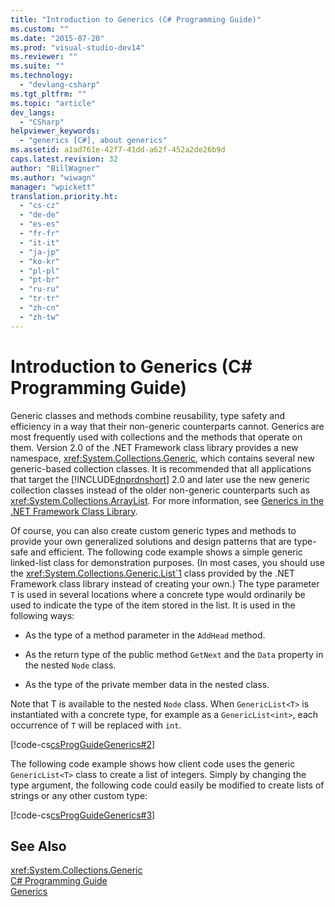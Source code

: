```yaml
---
title: "Introduction to Generics (C# Programming Guide)"
ms.custom: ""
ms.date: "2015-07-20"
ms.prod: "visual-studio-dev14"
ms.reviewer: ""
ms.suite: ""
ms.technology: 
  - "devlang-csharp"
ms.tgt_pltfrm: ""
ms.topic: "article"
dev_langs: 
  - "CSharp"
helpviewer_keywords: 
  - "generics [C#], about generics"
ms.assetid: a1ad761e-42f7-41dd-a62f-452a2de26b9d
caps.latest.revision: 32
author: "BillWagner"
ms.author: "wiwagn"
manager: "wpickett"
translation.priority.ht: 
  - "cs-cz"
  - "de-de"
  - "es-es"
  - "fr-fr"
  - "it-it"
  - "ja-jp"
  - "ko-kr"
  - "pl-pl"
  - "pt-br"
  - "ru-ru"
  - "tr-tr"
  - "zh-cn"
  - "zh-tw"
---
```

# Introduction to Generics (C# Programming Guide)
Generic classes and methods combine reusability, type safety and efficiency in a way that their non-generic counterparts cannot. Generics are most frequently used with collections and the methods that operate on them. Version 2.0 of the .NET Framework class library provides a new namespace, <xref:System.Collections.Generic>, which contains several new generic-based collection classes. It is recommended that all applications that target the [!INCLUDE[dnprdnshort](../../../csharp\getting-started/includes/dnprdnshort_md.md)] 2.0 and later use the new generic collection classes instead of the older non-generic counterparts such as <xref:System.Collections.ArrayList>. For more information, see [Generics in the .NET Framework Class Library](../../../csharp\programming-guide\generics/generics-in-the-net-framework-class-library.md).  
  
 Of course, you can also create custom generic types and methods to provide your own generalized solutions and design patterns that are type-safe and efficient. The following code example shows a simple generic linked-list class for demonstration purposes. (In most cases, you should use the <xref:System.Collections.Generic.List`1> class provided by the .NET Framework class library instead of creating your own.) The type parameter `T` is used in several locations where a concrete type would ordinarily be used to indicate the type of the item stored in the list. It is used in the following ways:  
  
-   As the type of a method parameter in the `AddHead` method.  
  
-   As the return type of the public method `GetNext` and the `Data` property in the nested `Node` class.  
  
-   As the type of the private member data in the nested class.  
  
 Note that T is available to the nested `Node` class. When `GenericList<T>` is instantiated with a concrete type, for example as a `GenericList<int>`, each occurrence of `T` will be replaced with `int`.  
  
 [!code-cs[csProgGuideGenerics#2](../../../csharp\programming-guide\generics/codesnippet/CSharp/introduction-to-generics_1.cs)]  
  
 The following code example shows how client code uses the generic `GenericList<T>` class to create a list of integers. Simply by changing the type argument, the following code could easily be modified to create lists of strings or any other custom type:  
  
 [!code-cs[csProgGuideGenerics#3](../../../csharp\programming-guide\generics/codesnippet/CSharp/introduction-to-generics_2.cs)]  
  
## See Also  
 <xref:System.Collections.Generic>   
 [C# Programming Guide](../../../csharp\programming-guide/index.md)   
 [Generics](../../../csharp\programming-guide\generics/index.md)